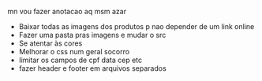 mn vou fazer anotacao aq msm azar

- Baixar todas as imagens dos produtos p nao depender de um link online
- Fazer uma pasta pras imagens e mudar o src
- Se atentar às cores
- Melhorar o css num geral socorro
- limitar os campos de cpf data cep etc
- fazer header e footer em arquivos separados

